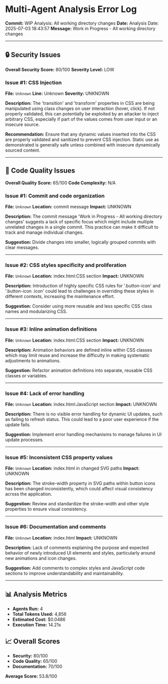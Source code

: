 # Multi-Agent Analysis Error Log

**Commit:** WIP Analysis: All working directory changes
**Date:** Analysis Date: 2025-07-03 18:43:57
**Message:** Work in Progress - All working directory changes

---

## 🔒 Security Issues

**Overall Security Score:** 80/100
**Severity Level:** LOW

### Issue #1: CSS Injection
**File:** `Unknown`
**Line:** Unknown
**Severity:** UNKNOWN

**Description:**
The 'transition' and 'transform' properties in CSS are being manipulated using class changes on user interaction (hover, click). If not properly validated, this can potentially be exploited by an attacker to inject arbitrary CSS, especially if part of the values comes from user input or an insecure source.

**Recommendation:**
Ensure that any dynamic values inserted into the CSS are properly validated and sanitized to prevent CSS injection. Static use as demonstrated is generally safe unless combined with insecure dynamically sourced content.

---

## 🎯 Code Quality Issues

**Overall Quality Score:** 65/100
**Code Complexity:** N/A

### Issue #1: Commit and code organization
**File:** `Unknown`
**Location:** commit message
**Impact:** UNKNOWN

**Description:**
The commit message 'Work in Progress - All working directory changes' suggests a lack of specific focus which might include multiple unrelated changes in a single commit. This practice can make it difficult to track and manage individual changes.

**Suggestion:**
Divide changes into smaller, logically grouped commits with clear messages.

---

### Issue #2: CSS styles specificity and proliferation
**File:** `Unknown`
**Location:** index.html:CSS section
**Impact:** UNKNOWN

**Description:**
Introduction of highly specific CSS rules for '.button-icon' and '.button-icon .icon' could lead to challenges in overriding these styles in different contexts, increasing the maintenance effort.

**Suggestion:**
Consider using more reusable and less specific CSS class names and modularizing CSS.

---

### Issue #3: Inline animation definitions
**File:** `Unknown`
**Location:** index.html:CSS section
**Impact:** UNKNOWN

**Description:**
Animation behaviors are defined inline within CSS classes which may limit reuse and increase the difficulty in making systematic adjustments to animations.

**Suggestion:**
Refactor animation definitions into separate, reusable CSS classes or variables.

---

### Issue #4: Lack of error handling
**File:** `Unknown`
**Location:** index.html:JavaScript section
**Impact:** UNKNOWN

**Description:**
There is no visible error handling for dynamic UI updates, such as failing to refresh status. This could lead to a poor user experience if the update fails.

**Suggestion:**
Implement error handling mechanisms to manage failures in UI update processes.

---

### Issue #5: Inconsistent CSS property values
**File:** `Unknown`
**Location:** index.html in changed SVG paths
**Impact:** UNKNOWN

**Description:**
The stroke-width property in SVG paths within button icons has been changed inconsistently, which could affect visual consistency across the application.

**Suggestion:**
Review and standardize the stroke-width and other style properties to ensure visual consistency.

---

### Issue #6: Documentation and comments
**File:** `Unknown`
**Location:** index.html
**Impact:** UNKNOWN

**Description:**
Lack of comments explaining the purpose and expected behavior of newly introduced UI elements and styles, particularly around new animations and icon changes.

**Suggestion:**
Add comments to complex styles and JavaScript code sections to improve understandability and maintainability.

---

## 📊 Analysis Metrics

- **Agents Run:** 4
- **Total Tokens Used:** 4,856
- **Estimated Cost:** $0.0486
- **Execution Time:** 14.21s

## 📈 Overall Scores

- **Security:** 80/100
- **Code Quality:** 65/100
- **Documentation:** 70/100

**Average Score:** 53.8/100
